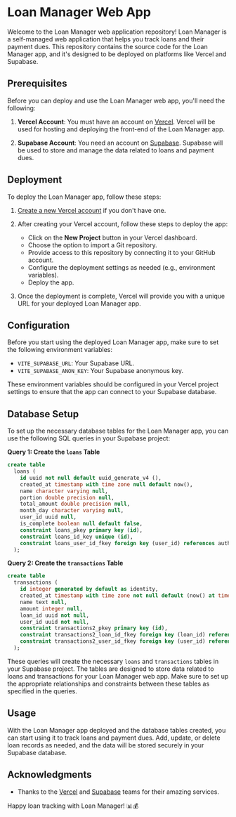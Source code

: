 # Loan Manager Web App

Welcome to the Loan Manager web application repository! Loan Manager is a self-managed web application that helps you track loans and their payment dues. This repository contains the source code for the Loan Manager app, and it's designed to be deployed on platforms like Vercel and Supabase.

## Prerequisites

Before you can deploy and use the Loan Manager web app, you'll need the following:

1. **Vercel Account**: You must have an account on [Vercel](https://vercel.com/). Vercel will be used for hosting and deploying the front-end of the Loan Manager app.

2. **Supabase Account**: You need an account on [Supabase](https://supabase.io/). Supabase will be used to store and manage the data related to loans and payment dues.

## Deployment

To deploy the Loan Manager app, follow these steps:

1. [Create a new Vercel account](https://vercel.com/signup) if you don't have one.

2. After creating your Vercel account, follow these steps to deploy the app:

   - Click on the **New Project** button in your Vercel dashboard.
   - Choose the option to import a Git repository.
   - Provide access to this repository by connecting it to your GitHub account.
   - Configure the deployment settings as needed (e.g., environment variables).
   - Deploy the app.

3. Once the deployment is complete, Vercel will provide you with a unique URL for your deployed Loan Manager app.

## Configuration

Before you start using the deployed Loan Manager app, make sure to set the following environment variables:

- `VITE_SUPABASE_URL`: Your Supabase URL.
- `VITE_SUPABASE_ANON_KEY`: Your Supabase anonymous key.

These environment variables should be configured in your Vercel project settings to ensure that the app can connect to your Supabase database.

## Database Setup

To set up the necessary database tables for the Loan Manager app, you can use the following SQL queries in your Supabase project:

**Query 1: Create the `loans` Table**

```sql
create table
  loans (
    id uuid not null default uuid_generate_v4 (),
    created_at timestamp with time zone null default now(),
    name character varying null,
    portion double precision null,
    total_amount double precision null,
    month_day character varying null,
    user_id uuid null,
    is_complete boolean null default false,
    constraint loans_pkey primary key (id),
    constraint loans_id_key unique (id),
    constraint loans_user_id_fkey foreign key (user_id) references auth.users (id)
  );
```

**Query 2: Create the `transactions` Table**

```sql
create table
  transactions (
    id integer generated by default as identity,
    created_at timestamp with time zone not null default (now() at time zone 'utc'::text),
    name text null,
    amount integer null,
    loan_id uuid not null,
    user_id uuid not null,
    constraint transactions2_pkey primary key (id),
    constraint transactions2_loan_id_fkey foreign key (loan_id) references loans (id) on delete cascade,
    constraint transactions2_user_id_fkey foreign key (user_id) references auth.users (id)
  );
```

These queries will create the necessary `loans` and `transactions` tables in your Supabase project. The tables are designed to store data related to loans and transactions for your Loan Manager web app. Make sure to set up the appropriate relationships and constraints between these tables as specified in the queries.

## Usage

With the Loan Manager app deployed and the database tables created, you can start using it to track loans and payment dues. Add, update, or delete loan records as needed, and the data will be stored securely in your Supabase database.

## Acknowledgments

- Thanks to the [Vercel](https://vercel.com/) and [Supabase](https://supabase.io/) teams for their amazing services.

Happy loan tracking with Loan Manager! 📊💰
